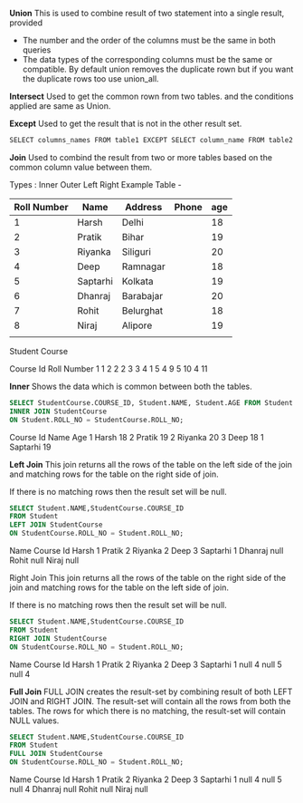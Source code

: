 
**Union**
This is used to combine result of two statement into a single result, provided 
- The number and the order of the columns must be the same in both queries
- The data types of the corresponding columns must be the same or compatible.
By default union removes the duplicate rown but if you want the duplicate rows too use union_all.


**Intersect**
Used to get the common rown from two tables. and the conditions applied are same as Union.

**Except**
Used to get the result that is not in the other result set.
```kotlin
SELECT columns_names FROM table1 EXCEPT SELECT column_name FROM table2
```

**Join**
Used to combind the result from two or more tables based on the common column value between them.

Types :
Inner
Outer
Left
Right
Example Table -


| Roll Number | Name | Address | Phone | age |
| ---- | ---- | ---- | ---- | ---- |
| 1 | Harsh | Delhi |  | 18 |
| 2 | Pratik | Bihar |  | 19 |
| 3 | Riyanka | Siliguri |  | 20 |
| 4 | Deep | Ramnagar |  | 18 |
| 5 | Saptarhi | Kolkata |  | 19 |
| 6 | Dhanraj | Barabajar |  | 20 |
| 7 | Rohit | Belurghat |  | 18 |
| 8 | Niraj | Alipore |  | 19 |
|  |  |  |  |  |

Student Course

Course Id	Roll Number
1                  	1
2	                  2
2	                  3
3	                     4
1                     	5
4                      	9
5               	10
4	           11


**Inner**
Shows the data which is common between both the tables.

```sql
SELECT StudentCourse.COURSE_ID, Student.NAME, Student.AGE FROM Student
INNER JOIN StudentCourse
ON Student.ROLL_NO = StudentCourse.ROLL_NO;
```

Course Id	Name	Age
1	             Harsh	      18
2	            Pratik         	19
2             	Riyanka     	20
3	           Deep	     18
1          	Saptarhi	  19

**Left Join**
This join returns all the rows of the table on the left side of the join and matching rows for the table on the right side of join.

If there is no matching rows then the result set will be null.

```sql
SELECT Student.NAME,StudentCourse.COURSE_ID 
FROM Student
LEFT JOIN StudentCourse 
ON StudentCourse.ROLL_NO = Student.ROLL_NO;
```
Name	Course Id
Harsh	     1
Pratik	      2
Riyanka	 2
Deep	    3
Saptarhi	 1
Dhanraj	 null
Rohit     	null
Niraj	   null

Right Join
This join returns all the rows of the table on the right side of the join and matching rows for the table on the left side of join.

If there is no matching rows then the result set will be null.

```sql
SELECT Student.NAME,StudentCourse.COURSE_ID 
FROM Student
RIGHT JOIN StudentCourse 
ON StudentCourse.ROLL_NO = Student.ROLL_NO;
```

Name	Course Id
Harsh     	1
Pratik	    2
Riyanka	  2
Deep    	3
Saptarhi  	1
null	       4
null       	5
null	     4

**Full Join**
FULL JOIN creates the result-set by combining result of both LEFT JOIN and RIGHT JOIN. The result-set will contain all the rows from both the tables. The rows for which there is no matching, the result-set will contain NULL values.

```sql
SELECT Student.NAME,StudentCourse.COURSE_ID 
FROM Student
FULL JOIN StudentCourse 
ON StudentCourse.ROLL_NO = Student.ROLL_NO;
```

Name	Course Id
Harsh	        1
Pratik	        2
Riyanka	     2
Deep	        3
Saptarhi	    1
null	            4
null	           5
null	            4
Dhanraj	  null
Rohit	     null
Niraj     	null

